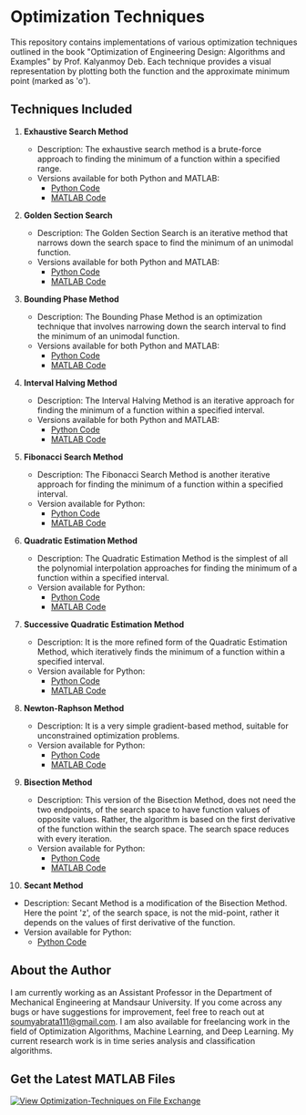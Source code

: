 # Optimization Techniques

This repository contains implementations of various optimization techniques outlined in the book "Optimization of Engineering Design: Algorithms and Examples" by Prof. Kalyanmoy Deb. Each technique provides a visual representation by plotting both the function and the approximate minimum point (marked as 'o').

## Techniques Included

1. **Exhaustive Search Method**
   - Description: The exhaustive search method is a brute-force approach to finding the minimum of a function within a specified range.
   - Versions available for both Python and MATLAB:
      - [Python Code](https://github.com/Soumyabrata111/Optimization-Techniques/blob/master/ExhaustiveSearchMethod.py)
      - [MATLAB Code](https://github.com/Soumyabrata111/Optimization-Techniques/blob/master/ExhaustiveSearchMethod.m)

2. **Golden Section Search**
   - Description: The Golden Section Search is an iterative method that narrows down the search space to find the minimum of an unimodal function.
   - Versions available for both Python and MATLAB:
      - [Python Code](https://github.com/Soumyabrata111/Optimization-Techniques/blob/master/GoldenSectionSearchMethod.py)
      - [MATLAB Code](https://github.com/Soumyabrata111/Optimization-Techniques/blob/master/GoldenSectionSearchMethod.m)

3. **Bounding Phase Method**
   - Description: The Bounding Phase Method is an optimization technique that involves narrowing down the search interval to find the minimum of an unimodal function.
   - Versions available for both Python and MATLAB:
      - [Python Code](https://github.com/Soumyabrata111/Optimization-Techniques/blob/master/BoundingPhaseMethod.py)
      - [MATLAB Code](https://github.com/Soumyabrata111/Optimization-Techniques/blob/master/BoundingPhaseMethod.m)

4. **Interval Halving Method**
   - Description: The Interval Halving Method is an iterative approach for finding the minimum of a function within a specified interval.
   - Versions available for both Python and MATLAB:
      - [Python Code](https://github.com/Soumyabrata111/Optimization-Techniques/blob/master/IntervalHalvingMethod.py)
      - [MATLAB Code](https://github.com/Soumyabrata111/Optimization-Techniques/blob/master/IntervalHalvingMethod.m)
5. **Fibonacci Search Method**
   - Description: The Fibonacci Search Method is another iterative approach for finding the minimum of a function within a specified interval.
   - Version available for Python:
      - [Python Code](https://github.com/Soumyabrata111/Optimization-Techniques/blob/master/FibonacciSearchMethod.py)
      - [MATLAB Code](https://github.com/Soumyabrata111/Optimization-Techniques/blob/master/fibonacci_search_method.m)
6. **Quadratic Estimation Method**
   - Description: The Quadratic Estimation Method is the simplest of all the polynomial interpolation approaches for finding the minimum of a function within a specified interval.
   - Version available for Python:
      - [Python Code](https://github.com/Soumyabrata111/Optimization-Techniques/blob/master/QuadraticEstimationMethod.py)
      - [MATLAB Code](https://github.com/Soumyabrata111/Optimization-Techniques/blob/master/QuadraticEstimationMethod.m)
7. **Successive Quadratic Estimation Method**
   - Description: It is the more refined form of the Quadratic Estimation Method, which iteratively finds the minimum of a function within a specified interval.
   - Version available for Python:
      - [Python Code](https://github.com/Soumyabrata111/Optimization-Techniques/blob/master/SuccessiveQuadraticEstimationMethod.py)
      - [MATLAB Code](https://github.com/Soumyabrata111/Optimization-Techniques/blob/master/SuccessiveQuadraticEstimationMethod.m)
8. **Newton-Raphson Method**
   - Description: It is a very simple gradient-based method, suitable for unconstrained optimization problems.
   - Version available for Python:
      - [Python Code](https://github.com/Soumyabrata111/Optimization-Techniques/blob/master/NewtonRaphsonMethod.py)
      - [MATLAB Code](https://github.com/Soumyabrata111/Optimization-Techniques/blob/master/NewtonRaphsonMethod.m)
9. **Bisection Method**
   - Description: This version of the Bisection Method, does not need the two endpoints, of the search space to have function values of opposite values. Rather, the algorithm is based on the first derivative of the function within the search space. The search space reduces with every iteration.
   - Version available for Python:
      - [Python Code](https://github.com/Soumyabrata111/Optimization-Techniques/blob/master/BisectionMethod.py)
      - [MATLAB Code](https://github.com/Soumyabrata111/Optimization-Techniques/blob/master/BisectionMethod.m)
10. **Secant Method**
   - Description: Secant Method is a modification of the Bisection Method. Here the point 'z', of the search space, is not the mid-point, rather it depends on the values of first derivative of the function.
   - Version available for Python:
      - [Python Code](https://github.com/Soumyabrata111/Optimization-Techniques/blob/master/SecantMethod.py)
     
## About the Author

I am currently working as an Assistant Professor in the Department of Mechanical Engineering at Mandsaur University. If you come across any bugs or have suggestions for improvement, feel free to reach out at soumyabrata111@gmail.com. I am also available for freelancing work in the field of Optimization Algorithms, Machine Learning, and Deep Learning. My current research work is in time series analysis and classification algorithms.

## Get the Latest MATLAB Files

[![View Optimization-Techniques on File Exchange](https://www.mathworks.com/matlabcentral/images/matlab-file-exchange.svg)](https://in.mathworks.com/matlabcentral/fileexchange/69108-optimization-techniques)
